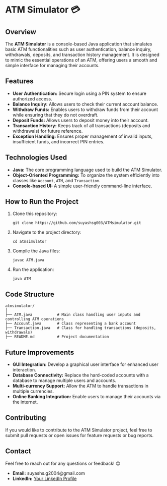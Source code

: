 <!-- ================================================ -->
<!--          ATM Simulator 💳 - README File          -->
<!-- ================================================ -->

<h1>ATM Simulator 💳</h1>

<h2>Overview</h2>

<p>
The <strong>ATM Simulator</strong> is a console-based Java application that simulates basic ATM functionalities such as user authentication, balance inquiry, withdrawals, deposits, and transaction history management. It is designed to mimic the essential operations of an ATM, offering users a smooth and simple interface for managing their accounts.
</p>

<!-- ================================================ -->
<!-- Features Section                                -->
<!-- ================================================ -->

<h2>Features</h2>

<ul>
  <li><strong>User Authentication:</strong> Secure login using a PIN system to ensure authorized access.</li>
  <li><strong>Balance Inquiry:</strong> Allows users to check their current account balance.</li>
  <li><strong>Withdraw Funds:</strong> Enables users to withdraw funds from their account while ensuring that they do not overdraft.</li>
  <li><strong>Deposit Funds:</strong> Allows users to deposit money into their account.</li>
  <li><strong>Transaction History:</strong> Keeps track of all transactions (deposits and withdrawals) for future reference.</li>
  <li><strong>Exception Handling:</strong> Ensures proper management of invalid inputs, insufficient funds, and incorrect PIN entries.</li>
</ul>

<!-- ================================================ -->
<!-- Technologies Used                               -->
<!-- ================================================ -->

<h2>Technologies Used</h2>

<ul>
  <li><strong>Java:</strong> The core programming language used to build the ATM Simulator.</li>
  <li><strong>Object-Oriented Programming:</strong> To organize the system efficiently into classes like <code>Account</code>, <code>ATM</code>, and <code>Transaction</code>.</li>
  <li><strong>Console-based UI:</strong> A simple user-friendly command-line interface.</li>
</ul>

<!-- ================================================ -->
<!-- How to Run the Project                           -->
<!-- ================================================ -->

<h2>How to Run the Project</h2>

<ol>
  <li>Clone this repository:
    <pre><code>git clone https://github.com/suyashsg003/ATMsimulator.git</code></pre>
  </li>
  <li>Navigate to the project directory:
    <pre><code>cd atmsimulator</code></pre>
  </li>
  <li>Compile the Java files:
    <pre><code>javac ATM.java</code></pre>
  </li>
  <li>Run the application:
    <pre><code>java ATM</code></pre>
  </li>
</ol>

<!-- ================================================ -->
<!-- Code Structure                                   -->
<!-- ================================================ -->

<h2>Code Structure</h2>

<pre><code>atmsimulator/
│
├── ATM.java           # Main class handling user inputs and controlling ATM operations
├── Account.java       # Class representing a bank account
├── Transaction.java   # Class for handling transactions (deposits, withdrawals)
├── README.md          # Project documentation
</code></pre>

<!-- ================================================ -->
<!-- Future Improvements                              -->
<!-- ================================================ -->

<h2>Future Improvements</h2>

<ul>
  <li><strong>GUI Integration:</strong> Develop a graphical user interface for enhanced user interaction.</li>
  <li><strong>Database Connectivity:</strong> Replace the hard-coded accounts with a database to manage multiple users and accounts.</li>
  <li><strong>Multi-currency Support:</strong> Allow the ATM to handle transactions in multiple currencies.</li>
  <li><strong>Online Banking Integration:</strong> Enable users to manage their accounts via the internet.</li>
</ul>

<!-- ================================================ -->
<!-- Contributing Section                             -->
<!-- ================================================ -->

<h2>Contributing</h2>

<p>If you would like to contribute to the ATM Simulator project, feel free to submit pull requests or open issues for feature requests or bug reports.</p>

<!-- ================================================ -->
<!-- Contact Section                                  -->
<!-- ================================================ -->

<h2>Contact</h2>

<p>Feel free to reach out for any questions or feedback! 😊</p>
<ul>
  <li><strong>Email:</strong> suyashs.g2004@gmail.com </li>
  <li><strong>LinkedIn:</strong> <a href="https://www.linkedin.com/in/suyash-goyal-64b49b273">Your LinkedIn Profile</a></li>
</ul>
